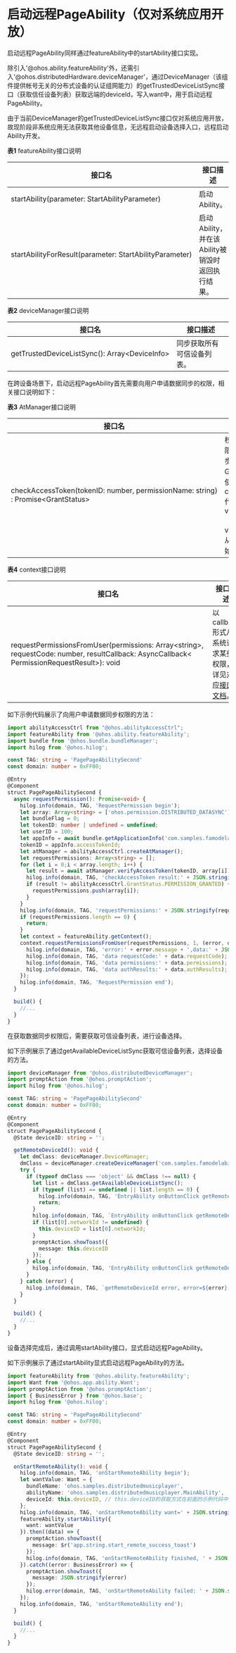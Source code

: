 # 启动远程PageAbility（仅对系统应用开放）


启动远程PageAbility同样通过featureAbility中的startAbility接口实现。


除引入'\@ohos.ability.featureAbility'外，还需引入'\@ohos.distributedHardware.deviceManager'，通过DeviceManager（该组件提供帐号无关的分布式设备的认证组网能力）的getTrustedDeviceListSync接口（获取信任设备列表）获取远端的deviceId，写入want中，用于启动远程PageAbility。


由于当前DeviceManager的getTrustedDeviceListSync接口仅对系统应用开放，故现阶段非系统应用无法获取其他设备信息，无远程启动设备选择入口，远程启动Ability开发。


  **表1** featureAbility接口说明

| 接口名 | 接口描述 |
| -------- | -------- |
| startAbility(parameter:&nbsp;StartAbilityParameter) | 启动Ability。 |
| startAbilityForResult(parameter:&nbsp;StartAbilityParameter) | 启动Ability，并在该Ability被销毁时返回执行结果。 |


  **表2** deviceManager接口说明

| 接口名 | 接口描述 |
| -------- | -------- |
| getTrustedDeviceListSync():&nbsp;Array&lt;DeviceInfo&gt; | 同步获取所有可信设备列表。 |


在跨设备场景下，启动远程PageAbility首先需要向用户申请数据同步的权限，相关接口说明如下：


  **表3** AtManager接口说明

| 接口名 | 接口描述 |
| -------- | -------- |
| checkAccessToken(tokenID:&nbsp;number,&nbsp;permissionName:&nbsp;string)<br>:&nbsp;Promise&lt;GrantStatus&gt; | 校验应用是否授予权限。使用Promise异步回调。返回值GrantStatus。建议使用checkAccessToken代替verifyAccessToken（已废弃），verifyAccessToken从API&nbsp;version&nbsp;9开始不再维护。 |


  **表4** context接口说明

| 接口名 | 接口描述 |
| -------- | -------- |
| requestPermissionsFromUser(permissions:&nbsp;Array&lt;string&gt;,&nbsp;<br>requestCode:&nbsp;number,&nbsp;resultCallback:&nbsp;AsyncCallback&lt;<br>PermissionRequestResult&gt;):&nbsp;void | 以callback形式从系统请求某些权限，详见对应[接口文档](../reference/apis-ability-kit/js-apis-inner-app-context.md#contextrequestpermissionsfromuser7-1)。 |


如下示例代码展示了向用户申请数据同步权限的方法：

```ts
import abilityAccessCtrl from "@ohos.abilityAccessCtrl";
import featureAbility from '@ohos.ability.featureAbility';
import bundle from '@ohos.bundle.bundleManager';
import hilog from '@ohos.hilog';

const TAG: string = 'PagePageAbilitySecond'
const domain: number = 0xFF00;

@Entry
@Component
struct PagePageAbilitySecond {
  async requestPermission(): Promise<void> {
    hilog.info(domain, TAG, 'RequestPermission begin');
    let array: Array<string> = ['ohos.permission.DISTRIBUTED_DATASYNC'];
    let bundleFlag = 0;
    let tokenID: number | undefined = undefined;
    let userID = 100;
    let appInfo = await bundle.getApplicationInfo('com.samples.famodelabilitydevelop', bundleFlag, userID);
    tokenID = appInfo.accessTokenId;
    let atManager = abilityAccessCtrl.createAtManager();
    let requestPermissions: Array<string> = [];
    for (let i = 0;i < array.length; i++) {
      let result = await atManager.verifyAccessToken(tokenID, array[i]);
      hilog.info(domain, TAG, 'checkAccessToken result:' + JSON.stringify(result));
      if (result != abilityAccessCtrl.GrantStatus.PERMISSION_GRANTED) {
        requestPermissions.push(array[i]);
      }
    }
    hilog.info(domain, TAG, 'requestPermissions:' + JSON.stringify(requestPermissions));
    if (requestPermissions.length == 0) {
      return;
    }
    let context = featureAbility.getContext();
    context.requestPermissionsFromUser(requestPermissions, 1, (error, data) => {
      hilog.info(domain, TAG, 'error:' + error.message + ',data:' + JSON.stringify(data));
      hilog.info(domain, TAG, 'data requestCode:' + data.requestCode);
      hilog.info(domain, TAG, 'data permissions:' + data.permissions);
      hilog.info(domain, TAG, 'data authResults:' + data.authResults);
    });
    hilog.info(domain, TAG, 'RequestPermission end');
  }

  build() {
    //...
  }
}
```


在获取数据同步权限后，需要获取可信设备列表，进行设备选择。


  如下示例展示了通过getAvailableDeviceListSync获取可信设备列表，选择设备的方法。

```ts
import deviceManager from '@ohos.distributedDeviceManager';
import promptAction from '@ohos.promptAction';
import hilog from '@ohos.hilog';

const TAG: string = 'PagePageAbilitySecond'
const domain: number = 0xFF00;

@Entry
@Component
struct PagePageAbilitySecond {
  @State deviceID: string = '';

  getRemoteDeviceId(): void {
    let dmClass: deviceManager.DeviceManager;
    dmClass = deviceManager.createDeviceManager('com.samples.famodelabilitydevelop');
    try {
      if (typeof dmClass === 'object' && dmClass !== null) {
        let list = dmClass.getAvailableDeviceListSync();
        if (typeof (list) == undefined || list.length == 0) {
          hilog.info(domain, TAG, 'EntryAbility onButtonClick getRemoteDeviceId err: list is null');
          return;
        }
        hilog.info(domain, TAG, `EntryAbility onButtonClick getRemoteDeviceId success[${list.length}]:` + JSON.stringify(list[0]));
        if (list[0].networkId != undefined) {
          this.deviceID = list[0].networkId;
        }
        promptAction.showToast({
          message: this.deviceID
        });
      } else {
        hilog.info(domain, TAG, 'EntryAbility onButtonClick getRemoteDeviceId err: dmClass is null');
      }
    } catch (error) {
      hilog.info(domain, TAG, `getRemoteDeviceId error, error=${error}, message=${error.message}`);
    }
  }

  build() {
    //...
  }
}
```


设备选择完成后，通过调用startAbility接口，显式启动远程PageAbility。


如下示例展示了通过startAbility显式启动远程PageAbility的方法。

```ts
import featureAbility from '@ohos.ability.featureAbility';
import Want from '@ohos.app.ability.Want';
import promptAction from '@ohos.promptAction';
import { BusinessError } from '@ohos.base';
import hilog from '@ohos.hilog';

const TAG: string = 'PagePageAbilitySecond'
const domain: number = 0xFF00;

@Entry
@Component
struct PagePageAbilitySecond {
  @State deviceID: string = '';

  onStartRemoteAbility(): void {
    hilog.info(domain, TAG, 'onStartRemoteAbility begin');
    let wantValue: Want = {
      bundleName: 'ohos.samples.distributedmusicplayer',
      abilityName: 'ohos.samples.distributedmusicplayer.MainAbility',
      deviceId: this.deviceID, // this.deviceID的获取方式在前面的示例代码中
    };
    hilog.info(domain, TAG, 'onStartRemoteAbility want=' + JSON.stringify(wantValue));
    featureAbility.startAbility({
      want: wantValue
    }).then((data) => {
      promptAction.showToast({
        message: $r('app.string.start_remote_success_toast')
      });
      hilog.info(domain, TAG, 'onStartRemoteAbility finished, ' + JSON.stringify(data));
    }).catch((error: BusinessError) => {
      promptAction.showToast({
        message: JSON.stringify(error)
      });
      hilog.error(domain, TAG, 'onStartRemoteAbility failed: ' + JSON.stringify(error));
    });
    hilog.info(domain, TAG, 'onStartRemoteAbility end');
  }

  build() {
    //...
  }
}
```
